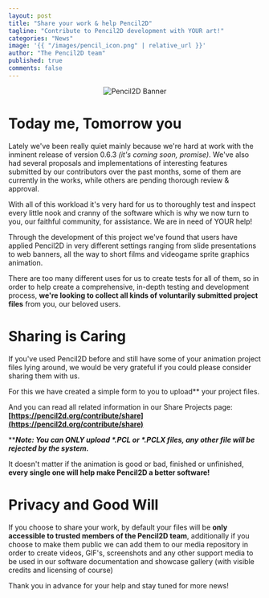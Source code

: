 ```yaml
---
layout: post
title: "Share your work & help Pencil2D"
tagline: "Contribute to Pencil2D development with YOUR art!"
categories: "News"
image: '{{ "/images/pencil_icon.png" | relative_url }}'
author: "The Pencil2D team"
published: true
comments: false
---
```


<div style="text-align: center;">
  <img style="display:inline-block;" src="{{ "/images/pencil2d_horizontal_banner_1024x256_trans.png" | relative_url }}" alt="Pencil2D Banner"><br>  
</div>

# Today me, Tomorrow you

Lately we've been really quiet mainly because we're hard at work with the inminent release of version 0.6.3 _(it's coming soon, promise)_. We've also had several proposals and implementations of interesting features submitted by our contributors over the past months, some of them are currently in the works, while others are pending thorough review & approval.

With all of this workload it's very hard for us to thoroughly test and inspect every little nook and cranny of the software which is why we now turn to you, our faithful community, for assistance. We are in need of YOUR help!

Through the development of this project we've found that users have applied Pencil2D in very different settings ranging from slide presentations to web banners, all the way to short films and videogame sprite graphics animation.

There are too many different uses for us to create tests for all of them, so in order to help create a comprehensive,  in-depth testing and development process, **we're looking to collect all kinds of voluntarily submitted project files** from you, our beloved users.

# Sharing is Caring

If you've used Pencil2D before and still have some of your animation project files lying around, we would be very grateful if you could please consider sharing them with us.

For this we have created a simple form to you to upload** your project files.

And you can read all related information in our Share Projects page: **[https://pencil2d.org/contribute/share](https://pencil2d.org/contribute/share)**

****_Note: You can ONLY upload *.PCL or *.PCLX files, any other file will be rejected by the system._**

It doesn't matter if the animation is good or bad, finished or unfinished, **every single one will help make Pencil2D a better software!**

# Privacy and Good Will

If you choose to share your work, by default your files will be **only accessible to trusted members of the Pencil2D team**, additionally if you choose to make them public we can add them to our media repository in order to create videos, GIF's, screenshots and any other support media to be used in our software documentation and showcase gallery (with visible credits and licensing of course)

Thank you in advance for your help and stay tuned for more news!
